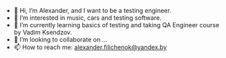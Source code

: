 - 👋 Hi, I’m Alexander, and I want to be a testing engineer.
- 👀 I’m interested in music, cars and testing software.
- 🌱 I’m currently learning basics of testing and taking QA Engineer course by Vadim Ksendzov.
- 💞️ I’m looking to collaborate on ...
- 📫 How to reach me: alexander.filichenok@yandex.by

<!---
shoorische/shoorische is a ✨ special ✨ repository because its `README.md` (this file) appears on your GitHub profile.
You can click the Preview link to take a look at your changes.
--->
